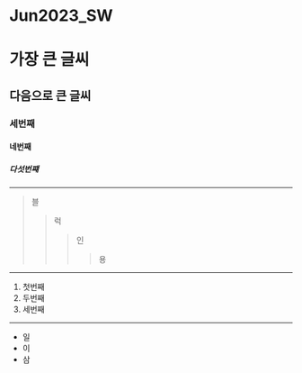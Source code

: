 # Jun2023_SW
# 가장 큰 글씨
## 다음으로 큰 글씨
### 세번째
#### 네번째
##### 다섯번쨰
-------------
> 블
> > 럭
> > > 인
> > > > 용
-------------
1. 첫번째
2. 두번째
3. 세번째
-------------
* 일
* 이
* 삼
